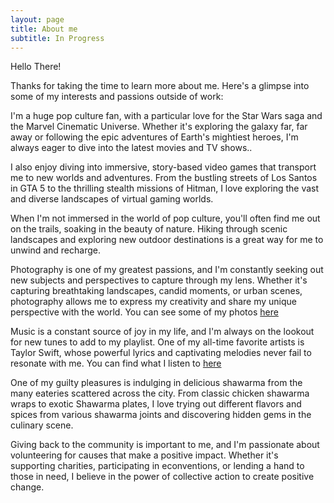 ```yaml
---
layout: page
title: About me
subtitle: In Progress
---
```


Hello There!

Thanks for taking the time to learn more about me. Here's a glimpse into some of my interests and passions outside of work:

I'm a huge pop culture fan, with a particular love for the Star Wars saga and the Marvel Cinematic Universe. Whether it's exploring the galaxy far, far away or following the epic adventures of Earth's mightiest heroes, I'm always eager to dive into the latest movies and TV shows..

I also enjoy diving into immersive, story-based video games that transport me to new worlds and adventures. From the bustling streets of Los Santos in GTA 5 to the thrilling stealth missions of Hitman, I love exploring the vast and diverse landscapes of virtual gaming worlds.

When I'm not immersed in the world of pop culture, you'll often find me out on the trails, soaking in the beauty of nature. Hiking through scenic landscapes and exploring new outdoor destinations is a great way for me to unwind and recharge.

Photography is one of my greatest passions, and I'm constantly seeking out new subjects and perspectives to capture through my lens. Whether it's capturing breathtaking landscapes, candid moments, or urban scenes, photography allows me to express my creativity and share my unique perspective with the world. You can see some of my photos [here](../photos/)

Music is a constant source of joy in my life, and I'm always on the lookout for new tunes to add to my playlist. One of my all-time favorite artists is Taylor Swift, whose powerful lyrics and captivating melodies never fail to resonate with me. You can find what I listen to [here](https://open.spotify.com/user/r35mkxx1gujhmba0rkfcof7j1?si=e31eb967ecbf4954)

One of my guilty pleasures is indulging in delicious shawarma from the many eateries scattered across the city. From classic chicken shawarma wraps to exotic Shawarma plates, I love trying out different flavors and spices from various shawarma joints and discovering hidden gems in the culinary scene.

Giving back to the community is important to me, and I'm passionate about volunteering for causes that make a positive impact. Whether it's supporting charities, participating in econventions, or lending a hand to those in need, I believe in the power of collective action to create positive change.
